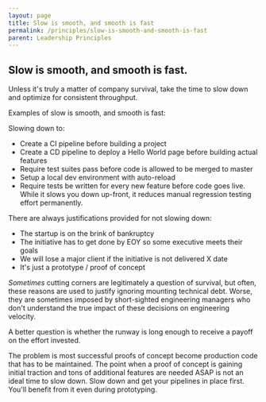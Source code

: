 ```yaml
---
layout: page
title: Slow is smooth, and smooth is fast
permalink: /principles/slow-is-smooth-and-smooth-is-fast
parent: Leadership Principles
---
```


## Slow is smooth, and smooth is fast.

Unless it's truly a matter of company survival, take the time to slow down and optimize for consistent throughput.

<!-- and invest in your Continuous Integration / Continuous Deployment (CI/CD) and test automation. -->

Examples of slow is smooth, and smooth is fast:

Slowing down to:

- Create a CI pipeline before building a project
- Create a CD pipeline to deploy a Hello World page before building actual features
- Require test suites pass before code is allowed to be merged to master
- Setup a local dev environment with auto-reload
- Require tests be written for every new feature before code goes live. While it slows you down up-front, it reduces manual regression testing effort permanently.

There are always justifications provided for not slowing down:

- The startup is on the brink of bankruptcy
- The initiative has to get done by EOY so some executive meets their goals
- We will lose a major client if the initiative is not delivered X date
- It's just a prototype / proof of concept

_Sometimes_ cutting corners are legitimately a question of survival, but often, these reasons are used to justify ignoring mounting technical debt. Worse, they are sometimes imposed by short-sighted engineering managers who don't understand the true impact of these decisions on engineering velocity.

A better question is whether the runway is long enough to receive a payoff on the effort invested.

The problem is most successful proofs of concept become production code that has to be maintained. The point when a proof of concept is gaining initial traction and tons of additional features are needed ASAP is not an ideal time to slow down. Slow down and get your pipelines in place first. You'll benefit from it even during prototyping.
